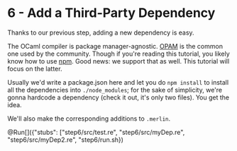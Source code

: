 # 6 - Add a Third-Party Dependency

Thanks to our previous step, adding a new dependency is easy.

The OCaml compiler is package manager-agnostic. [OPAM](https://opam.ocaml.org) is the common one used by the community. Though if you're reading this tutorial, you likely know how to use [npm](https://www.npmjs.com). Good news: we support that as well. This tutorial will focus on the latter.

Usually we'd write a package.json here and let you do `npm install` to install all the dependencies into `./node_modules`; for the sake of simplicity, we're gonna hardcode a dependency (check it out, it's only two files). You get the idea.

We'll also make the corresponding additions to `.merlin`.

@Run[]({"stubs": ["step6/src/test.re", "step6/src/myDep.re", "step6/src/myDep2.re", "step6/run.sh})
